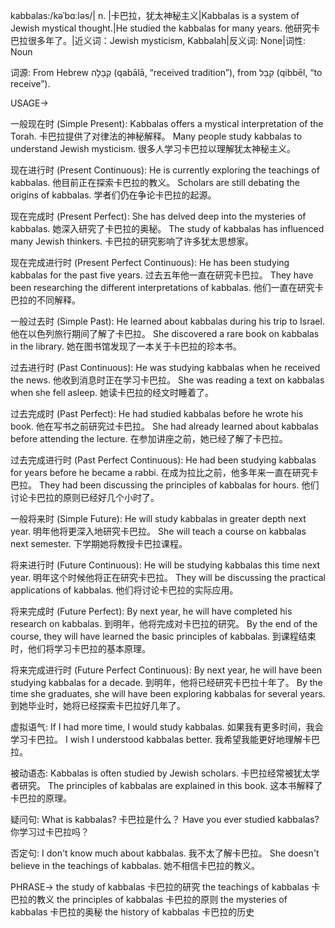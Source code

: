 kabbalas:/kəˈbɑːləs/| n. |卡巴拉，犹太神秘主义|Kabbalas is a system of Jewish mystical thought.|He studied the kabbalas for many years. 他研究卡巴拉很多年了。|近义词：Jewish mysticism, Kabbalah|反义词: None|词性: Noun

词源: From Hebrew קַבָּלָה (qabālā, “received tradition”), from קִבֵּל (qibbēl, “to receive”).

USAGE->

一般现在时 (Simple Present):
Kabbalas offers a mystical interpretation of the Torah. 卡巴拉提供了对律法的神秘解释。
Many people study kabbalas to understand Jewish mysticism. 很多人学习卡巴拉以理解犹太神秘主义。

现在进行时 (Present Continuous):
He is currently exploring the teachings of kabbalas. 他目前正在探索卡巴拉的教义。
Scholars are still debating the origins of kabbalas. 学者们仍在争论卡巴拉的起源。

现在完成时 (Present Perfect):
She has delved deep into the mysteries of kabbalas. 她深入研究了卡巴拉的奥秘。
The study of kabbalas has influenced many Jewish thinkers. 卡巴拉的研究影响了许多犹太思想家。

现在完成进行时 (Present Perfect Continuous):
He has been studying kabbalas for the past five years.  过去五年他一直在研究卡巴拉。
They have been researching the different interpretations of kabbalas. 他们一直在研究卡巴拉的不同解释。

一般过去时 (Simple Past):
He learned about kabbalas during his trip to Israel. 他在以色列旅行期间了解了卡巴拉。
She discovered a rare book on kabbalas in the library. 她在图书馆发现了一本关于卡巴拉的珍本书。

过去进行时 (Past Continuous):
He was studying kabbalas when he received the news. 他收到消息时正在学习卡巴拉。
She was reading a text on kabbalas when she fell asleep. 她读卡巴拉的经文时睡着了。

过去完成时 (Past Perfect):
He had studied kabbalas before he wrote his book. 他在写书之前研究过卡巴拉。
She had already learned about kabbalas before attending the lecture. 在参加讲座之前，她已经了解了卡巴拉。

过去完成进行时 (Past Perfect Continuous):
He had been studying kabbalas for years before he became a rabbi. 在成为拉比之前，他多年来一直在研究卡巴拉。
They had been discussing the principles of kabbalas for hours. 他们讨论卡巴拉的原则已经好几个小时了。


一般将来时 (Simple Future):
He will study kabbalas in greater depth next year. 明年他将更深入地研究卡巴拉。
She will teach a course on kabbalas next semester. 下学期她将教授卡巴拉课程。

将来进行时 (Future Continuous):
He will be studying kabbalas this time next year. 明年这个时候他将正在研究卡巴拉。
They will be discussing the practical applications of kabbalas. 他们将讨论卡巴拉的实际应用。


将来完成时 (Future Perfect):
By next year, he will have completed his research on kabbalas. 到明年，他将完成对卡巴拉的研究。
By the end of the course, they will have learned the basic principles of kabbalas. 到课程结束时，他们将学习卡巴拉的基本原理。

将来完成进行时 (Future Perfect Continuous):
By next year, he will have been studying kabbalas for a decade. 到明年，他将已经研究卡巴拉十年了。
By the time she graduates, she will have been exploring kabbalas for several years. 到她毕业时，她将已经探索卡巴拉好几年了。


虚拟语气:
If I had more time, I would study kabbalas. 如果我有更多时间，我会学习卡巴拉。
I wish I understood kabbalas better. 我希望我能更好地理解卡巴拉。

被动语态:
Kabbalas is often studied by Jewish scholars. 卡巴拉经常被犹太学者研究。
The principles of kabbalas are explained in this book. 这本书解释了卡巴拉的原理。

疑问句:
What is kabbalas? 卡巴拉是什么？
Have you ever studied kabbalas? 你学习过卡巴拉吗？

否定句:
I don't know much about kabbalas. 我不太了解卡巴拉。
She doesn't believe in the teachings of kabbalas. 她不相信卡巴拉的教义。


PHRASE->
the study of kabbalas 卡巴拉的研究
the teachings of kabbalas 卡巴拉的教义
the principles of kabbalas 卡巴拉的原则
the mysteries of kabbalas 卡巴拉的奥秘
the history of kabbalas 卡巴拉的历史
